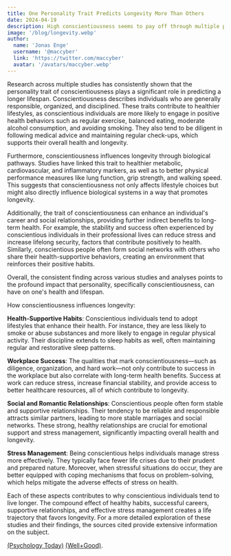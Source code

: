 ```yaml
---
title: One Personality Trait Predicts Longevity More Than Others
date: 2024-04-19
description: High conscientiousness seems to pay off through multiple pathways.
image: '/blog/longevity.webp'
author:
  name: 'Jonas Enge'
  username: '@maccyber'
  link: 'https://twitter.com/maccyber'
  avatar: '/avatars/maccyber.webp'
---
```


Research across multiple studies has consistently shown that the personality trait of conscientiousness plays a significant role in predicting a longer lifespan.
Conscientiousness describes individuals who are generally responsible, organized, and disciplined.
These traits contribute to healthier lifestyles, as conscientious individuals are more likely to engage in positive health behaviors such as regular exercise, balanced eating, moderate alcohol consumption, and avoiding smoking.
They also tend to be diligent in following medical advice and maintaining regular check-ups, which supports their overall health and longevity.

Furthermore, conscientiousness influences longevity through biological pathways. Studies have linked this trait to healthier metabolic, cardiovascular, and inflammatory markers, as well as to better physical performance measures like lung function, grip strength, and walking speed.
This suggests that conscientiousness not only affects lifestyle choices but might also directly influence biological systems in a way that promotes longevity.

Additionally, the trait of conscientiousness can enhance an individual's career and social relationships, providing further indirect benefits to long-term health.
For example, the stability and success often experienced by conscientious individuals in their professional lives can reduce stress and increase lifelong security, factors that contribute positively to health.
Similarly, conscientious people often form social networks with others who share their health-supportive behaviors, creating an environment that reinforces their positive habits.

Overall, the consistent finding across various studies and analyses points to the profound impact that personality, specifically conscientiousness, can have on one's health and lifespan.

How conscientiousness influences longevity:

**Health-Supportive Habits**: Conscientious individuals tend to adopt lifestyles that enhance their health. For instance, they are less likely to smoke or abuse substances and more likely to engage in regular physical activity. Their discipline extends to sleep habits as well, often maintaining regular and restorative sleep patterns.

**Workplace Success**: The qualities that mark conscientiousness—such as diligence, organization, and hard work—not only contribute to success in the workplace but also correlate with long-term health benefits. Success at work can reduce stress, increase financial stability, and provide access to better healthcare resources, all of which contribute to longevity.

**Social and Romantic Relationships**: Conscientious people often form stable and supportive relationships. Their tendency to be reliable and responsible attracts similar partners, leading to more stable marriages and social networks. These strong, healthy relationships are crucial for emotional support and stress management, significantly impacting overall health and longevity.

**Stress Management**: Being conscientious helps individuals manage stress more effectively. They typically face fewer life crises due to their prudent and prepared nature. Moreover, when stressful situations do occur, they are better equipped with coping mechanisms that focus on problem-solving, which helps mitigate the adverse effects of stress on health.


Each of these aspects contributes to why conscientious individuals tend to live longer. The compound effect of healthy habits, successful careers, supportive relationships, and effective stress management creates a life trajectory that favors longevity.
For a more detailed exploration of these studies and their findings, the sources cited provide extensive information on the subject.


[(Psychology Today)](https://www.psychologytoday.com/us/blog/insight-therapy/202102/one-personality-trait-predicts-longevity-more-others-why) [(Well+Good)](https://www.wellandgood.com/conscientiousness-longevity/).
